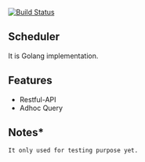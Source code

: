 [![Build Status](https://travis-ci.org/116davinder/scheduler.svg?branch=master)](https://travis-ci.org/116davinder/scheduler)

## Scheduler
It is Golang implementation.

## Features
* Restful-API
* Adhoc Query


## Notes*
```
It only used for testing purpose yet.
```
